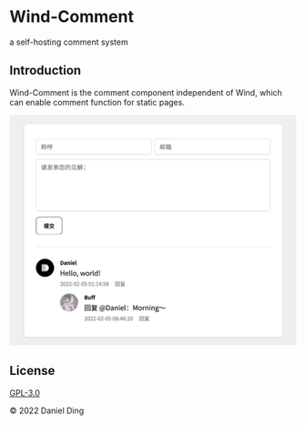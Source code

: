 # Wind-Comment

a self-hosting comment system

## Introduction

Wind-Comment is the comment component independent of Wind, which can enable comment function for static pages.

![Wind-Comment on Hexo](https://github.com/Project-Wind/Wind-Comment/blob/master/images/demo.webp)

## License

[GPL-3.0](https://github.com/Project-Wind/Wind-Comment/blob/master/LICENSE)

© 2022 Daniel Ding

